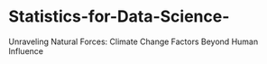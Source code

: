 # Statistics-for-Data-Science-
Unraveling Natural Forces: Climate Change Factors Beyond Human Influence
